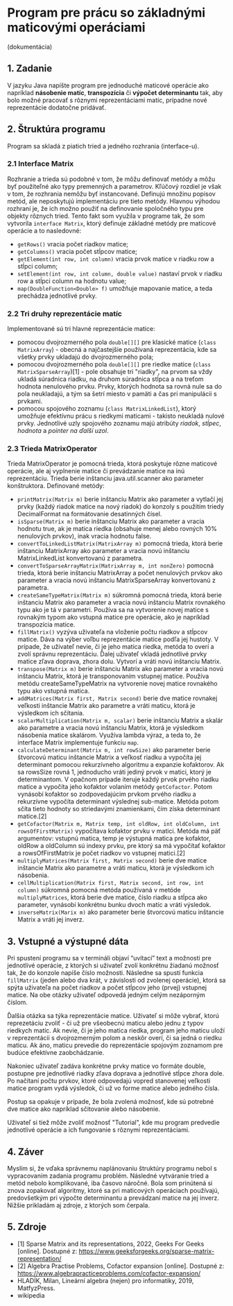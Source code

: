 # Program pre prácu so základnými maticovými operáciami
(dokumentácia)

## 1. Zadanie
V jazyku Java napíšte program pre jednoduché maticové operácie ako napríklad **násobenie matíc**, **transpozícia** či **výpočet determinantu** tak, aby bolo možné pracovať s rôznymi reprezentáciami matíc, prípadne nové reprezentácie dodatočne pridávať.

## 2.  Štruktúra programu
Program sa skladá z piatich tried a jedného rozhrania (interface-u).

### 2.1 Interface Matrix
Rozhranie a trieda sú podobné v tom, že môžu definovať metódy a môžu byť použiteľné ako typy premenných a parametrov. Kľúčový rozdiel je však v tom, že rozhrania nemôžu byť instancované. Definujú množinu popisov metód, ale neposkytujú implementáciu pre tieto metódy. Hlavnou výhodou rozhraní je, že ich možno použiť na definovanie spoločného typu pre objekty rôznych tried. Tento fakt som využila v programe tak, že som vytvorila `interface Matrix`, ktorý definuje základné metódy pre maticové operácie a to nasledovné:
- `getRows()` vracia počet riadkov matice;
- `getColumns()` vracia počet stĺpcov matice;
- `getElement(int row, int column)` vracia prvok matice v riadku row a stĺpci column;
- `setElement(int row, int column, double value)` nastaví prvok v riadku row a stĺpci column na hodnotu value;
- `map(DoubleFunction<Double> f)` umožňuje mapovanie matice, a teda prechádza jednotlivé prvky.

### 2.2 Tri druhy reprezentácie matíc
Implementované sú tri hlavné reprezentácie matice:
- pomocou dvojrozmerného pola `double[][]` pre klasické matice (`class MatrixArray`) - obecná a najčastejšie používaná reprezentácia, kde sa všetky prvky ukladajú do dvojrozmerného pola;
- pomocou dvojrozmerného pola `double[][]` pre riedke matice (`class MatrixSparseArray`)[1] - pole obsahuje tri "riadky", na prvom sa vždy ukladá súradnica riadku, na druhom súradnica stĺpca a na treťom hodnota nenulového prvku. Prvky, ktorých hodnota sa rovná nule sa do pola neukladajú, a tým sa šetrí miesto v pamäti a čas pri manipulácii s prvkami.
- pomocou spojového zoznamu (`class MatrixLinkedList`), ktorý umožňuje efektívnu prácu s riedkymi maticami - takisto neukladá nulové prvky. Jednotlivé uzly spojového zoznamu majú atribúty *riadok*, *stĺpec*, *hodnota* a *pointer na ďalší uzol*.

### 2.3 Trieda MatrixOperator
Trieda MatrixOperator je pomocná trieda, ktorá poskytuje rôzne maticové operácie, ale aj vyplnenie matice či prevádzanie matice na inú reprezentáciu. Trieda berie inštanciu java.util.scanner ako parameter konštruktora.
Definované metódy:
- `printMatrix(Matrix m)`
berie inštanciu Matrix ako parameter a vytlačí jej prvky (každý riadok matice na nový riadok) do konzoly s použitím triedy DecimalFormat na formátovanie desatinných čísel.
- `isSparse(Matrix m)`
berie inštanciu Matrix ako parameter a vracia hodnotu true, ak je matica riedka (obsahuje menej alebo rovných 10% nenulových prvkov), inak vracia hodnotu false.
- `convertToLinkedListMatrix(MatrixArray m)`
pomocná trieda, ktorá berie inštanciu MatrixArray ako parameter a vracia novú inštanciu MatrixLinkedList konvertovanú z parametra.
- `convertToSparseArrayMatrix(MatrixArray m, int nonZero)`
pomocná trieda, ktorá berie inštanciu MatrixArray a počet nenulových prvkov ako parameter a vracia novú inštanciu MatrixSparseArray konvertovanú z parametra.
- `createSameTypeMatrix(Matrix m)`
súkromná pomocná trieda, ktorá berie inštanciu Matrix ako parameter a vracia novú inštanciu Matrix rovnakého typu ako je tá v parametri. Používa sa na vytvorenie novej matice s rovnakým typom ako vstupná matice pre operácie, ako je napríklad transpozícia matice.
- `fillMatrix()`
vyzýva uživateľa na vloženie počtu riadkov a stĺpcov matice. Dáva na výber voľbu reprezentácie matice podľa jej hustoty. V prípade, že uživateľ nevie, či je jeho matica riedka, metóda to overí a zvolí správnu reprezentáciu. Ďalej uživateľ vkladá jednotlivé prvky matice zľava doprava, zhora dolu. Vytvorí a vráti novú inštanciu Matrix.
- `transpose(Matrix m)`
berie inštanciu Matrix ako parameter a vracia novú inštanciu Matrix, ktorá je transponovaním vstupnej matice. Používa metódu createSameTypeMatrix na vytvorenie novej matice rovnakého typu ako vstupná matica.
- `addMatrices(Matrix first, Matrix second)`
berie dve matice rovnakej veľkosti inštancie Matrix ako parametre a vráti maticu, ktorá je výsledkom ich sčítania.
- `scalarMultiplication(Matrix m, scalar)`
berie inštanciu Matrix a skalár ako parametre a vracia novú inštanciu Matrix, ktorá je výsledkom násobenia matice skalárom. Využíva lambda výraz, a teda to, že interface Matrix implementuje funkciu `map`.
- `calculateDeterminant(Matrix m, int rowSize)`
ako parameter berie štvorcovú maticu inštancie Matrix a veľkosť riadku a vypočíta jej determinant pomocou rekurzívneho algoritmu a expanzie kofaktorov. Ak sa rowsSize rovná 1, jednoducho vráti jediný prvok v matici, ktorý je determinantom. V opačnom prípade iteruje každý prvok prvého riadku matice a vypočíta jeho kofaktor volaním metódy `getCofactor`. Potom vynásobí kofaktor so zodpovedajúcim prvkom prvého riadku a rekurzívne vypočíta determinant výslednej sub-matice. Metóda potom sčíta tieto hodnoty so striedavými znamienkami, čím získa determinant matice.[2]
- `getCofactor(Matrix m, Matrix temp, int oldRow, int oldColumn, int rowsOfFirstMatrix)`
vypočítava kofaktor prvku v matici. Metóda má päť argumentov: vstupnú matica, temp je výstupná matica pre kofaktor, oldRow a oldColumn sú indexy prvku, pre ktorý sa má vypočítať kofaktor a rowsOfFirstMatrix je počet riadkov vo vstupnej matici.[2]
- `multiplyMatrices(Matrix first, Matrix second)`
berie dve matice inštancie Matrix ako parametre a vráti maticu, ktorá je výsledkom ich násobenia. 
- `cellMultiplication(Matrix first, Matrix second, int row, int column)`
súkromná pomocná metóda používaná v metóde `multiplyMatrices`, ktorá berie dve matice, číslo riadku a stĺpca ako parameter, vynásobí konkrétnu bunku dvoch matíc a vráti výsledok.
- `inverseMatrix(Marix m)`
ako parameter berie štvorcovú maticu inštancie Matrix a vráti jej inverz.

## 3. Vstupné a výstupné dáta
Pri spustení programu sa v termináli objaví “uvítací” text a možnosti pre jednotlivé operácie, z ktorých si uživateľ zvolí konkrétnu žiadanú možnosť tak, že do konzole napíše číslo možnosti. Následne sa spustí funkcia `fillMatrix` (jeden alebo dva krát, v závislosti od zvolenej operácie), ktorá sa spýta uživateľa na počet riadkov a počet stĺpcov jeho (prvej) vstupnej matice. Na obe otázky uživateľ odpovedá jedným celým nezáporným číslom.

Ďalšia otázka sa týka reprezentácie matice. Uživateľ si môže vybrať, ktorú reprezetáciu zvoliť - či už pre všeobecnú maticu alebo jednu z typov riedkych matíc. Ak nevie, či je jeho matica riedka, program jeho maticu uloží v reprezentácii s dvojrozmerným polom a neskôr overí, či sa jedná o riedku maticu. Ak áno, maticu prevedie do reprezentácie spojovým zoznamom pre budúce efektívne zaobchádzanie.

Nakoniec uživateľ zadáva konkrétne prvky matice vo formáte double, postupne pre jednotlivé riadky zľava doprava a jednotlivé stĺpce zhora dole. Po načítaní počtu prvkov, ktoré odpovedajú vopred stanovenej veľkosti matice program vydá výsledok, či už vo forme matice alebo jedného čísla.

Postup sa opakuje v prípade, že bola zvolená možnosť, kde sú potrebné dve matice ako napríklad sčitovanie alebo násobenie.

Uživateľ si tiež môže zvoliť možnosť "Tutorial", kde mu program predvedie jednotlivé operácie a ich fungovanie s rôznymi reprezentáciami.

## 4. Záver
Myslím si, že vďaka správnemu naplánovaniu štruktúry programu nebol s vypracovaním zadania programu problém. Následné vytváranie tried a metód nebolo komplikované, iba časovo náročné. Bola som prinútená si znova zopakovať algoritmy, ktoré sa pri maticových operáciach používajú, predovšetkým pri výpočte determinantu a prevádzaní matice na jej inverz. 
Nižšie prikladám aj zdroje, z ktorých som čerpala.

## 5. Zdroje
- [1] Sparse Matrix and its representations, 2022, Geeks For Geeks [online]. Dostupné z: https://www.geeksforgeeks.org/sparse-matrix-representation/
- [2] Algebra Practise Problems, Cofactor expansion [online]. Dostupné z: https://www.algebrapracticeproblems.com/cofactor-expansion/
- HLADÍK, Milan, Lineární algebra (nejen) pro informatiky, 2019, MatfyzPress.
- wikipedia
